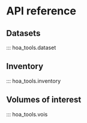 # API reference

## Datasets

::: hoa_tools.dataset

## Inventory

::: hoa_tools.inventory

## Volumes of interest

::: hoa_tools.vois
